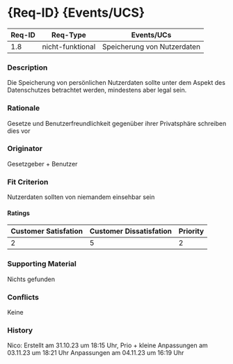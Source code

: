 # {Req-ID} {Events/UCS}

| Req-ID | Req-Type | Events/UCs |
|--------|----------|------------|
| 1.8    | nicht-funktional | Speicherung von Nutzerdaten |

### Description
Die Speicherung von persönlichen Nutzerdaten sollte unter dem Aspekt des Datenschutzes betrachtet werden, mindestens aber legal sein.

### Rationale
Gesetze und Benutzerfreundlichkeit gegenüber ihrer Privatsphäre schreiben dies vor

### Originator
Gesetzgeber + Benutzer

### Fit Criterion
Nutzerdaten sollten von niemandem einsehbar sein

#### Ratings
| Customer Satisfation | Customer Dissatisfation | Priority |
|----------------------|-------------------------|----------|
| 2                    | 5                       | 2        |

### Supporting Material
Nichts gefunden

### Conflicts
Keine

### History
Nico:
Erstellt am 31.10.23 um 18:15 Uhr,
Prio + kleine Anpassungen am 03.11.23 um 18:21 Uhr
Anpassungen am 04.11.23 um 16:19 Uhr
